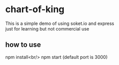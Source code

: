 # chart-of-king
  This is a simple demo of using soket.io and express <br/>
  just for learning but not commercial use
## how to use
  npm install\<br/>
  npm start (default port is 3000)
  
